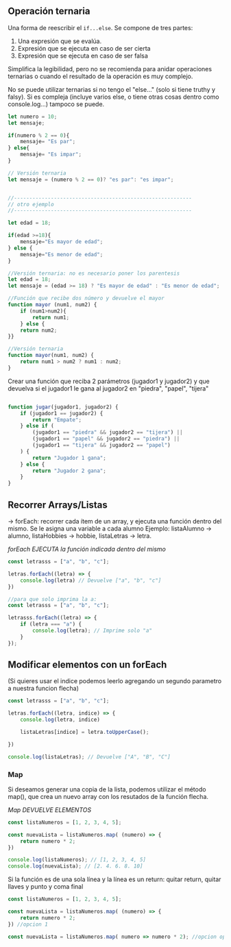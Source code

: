## Operación ternaria

Una forma de reescribir el `if...else`. Se compone de tres partes:
1. Una expresión que se evalúa.
2. Expresión que se ejecuta en caso de ser cierta
3. Expresión que se ejecuta en caso de ser falsa

Simplifica la legibilidad, pero no se recomienda para anidar operaciones ternarias o cuando el resultado de la operación es muy complejo.

No se puede utilizar ternarias si no tengo el "else..." (solo si tiene truthy y falsy). Si es compleja (incluye varios else, o tiene otras cosas dentro como console.log...) tampoco se puede.


```js
let numero = 10;
let mensaje;

if(numero % 2 == 0){
    mensaje= "Es par";
} else{
    mensaje= "Es impar";
}

// Versión ternaria
let mensaje = (numero % 2 == 0)? "es par": "es impar";


//----------------------------------------------------------
// otro ejemplo
//----------------------------------------------------------

let edad = 18;

if(edad >=18){
    mensaje="Es mayor de edad";
} else {
    mensaje="Es menor de edad";
}

//Versión ternaria: no es necesario poner los parentesis
let edad = 18;
let mensaje = (edad >= 18) ? "Es mayor de edad" : "Es menor de edad";

```


```js
//Función que recibe dos número y devuelve el mayor
function mayor (num1, num2) {
    if (num1>num2){
        return num1;     
    } else {
    return num2;
}}

//Versión ternaria
function mayor(num1, num2) {
    return num1 > num2 ? num1 : num2;
}

```

Crear una función que reciba 2 parámetros (jugador1 y jugador2) y que devuelva si el jugador1 le gana al jugador2 en "piedra", "papel", "tijera"

```js

function jugar(jugador1, jugador2) {
    if (jugador1 == jugador2) {
        return "Empate";
    } else if (
        (jugador1 == "piedra" && jugador2 == "tijera") ||
        (jugador1 == "papel" && jugador2 == "piedra") ||
        (jugador1 == "tijera" && jugador2 == "papel")
    ) {
        return "Jugador 1 gana";
    } else {
        return "Jugador 2 gana";
    }
}

```


## Recorrer Arrays/Listas

-> forEach: recorrer cada ítem de un array, y ejecuta una función dentro del mismo.
Se le asigna una variable a cada alumno
Ejemplo: listaAlumno -> alumno, listaHobbies -> hobbie, listaLetras -> letra.

*forEach EJECUTA  la función indicada dentro del mismo*

```js
const letrasss = ["a", "b", "c"];

letras.forEach((letra) => {
    console.log(letra) // Devuelve ["a", "b", "c"]
})

//para que solo imprima la a:
const letrasss = ["a", "b", "c"];

letrasss.forEach((letra) => {
    if (letra === "a") {
        console.log(letra); // Imprime solo "a"
    }
});

```


## Modificar elementos con un forEach

(Si quieres usar el indice podemos leerlo agregando un segundo parametro a nuestra funcion flecha)
```js
const letrasss = ["a", "b", "c"];

letras.forEach((letra, indice) => {
    console.log(letra, indice)

    listaLetras[indice] = letra.toUpperCase();

})

console.log(listaLetras); // Devuelve ["A", "B", "C"]
```



### Map

Si deseamos generar una copia de la lista, podemos utilizar el método map(), que crea un nuevo array con los resutados de la función flecha.

*Map DEVUELVE ELEMENTOS*

```js
const listaNumeros = [1, 2, 3, 4, 5];

const nuevaLista = listaNumeros.map( (numero) => {
    return numero * 2;
})

console.log(listaNumeros); // [1, 2, 3, 4, 5]
console.log(nuevaLista); // [2. 4. 6. 8. 10]
```

Si la función es de una sola línea y la línea es un return: quitar return, quitar llaves y punto y coma final

```js
const listaNumeros = [1, 2, 3, 4, 5];

const nuevaLista = listaNumeros.map( (numero) => {
    return numero * 2;
}) //opcion 1

const nuevaLista = listaNumeros.map( numero => numero * 2); //opcion optimizada
```